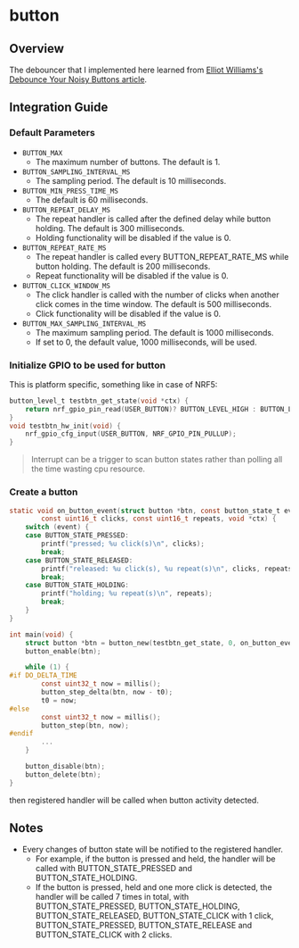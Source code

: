 # button

## Overview
The debouncer that I implemented here learned from [Elliot Williams's Debounce Your Noisy Buttons article](https://hackaday.com/2015/12/10/embed-with-elliot-debounce-your-noisy-buttons-part-ii/).

## Integration Guide
### Default Parameters
* `BUTTON_MAX`
  - The maximum number of buttons. The default is 1.
* `BUTTON_SAMPLING_INTERVAL_MS`
  - The sampling period. The default is 10 milliseconds.
* `BUTTON_MIN_PRESS_TIME_MS`
  - The default is 60 milliseconds.
* `BUTTON_REPEAT_DELAY_MS`
  - The repeat handler is called after the defined delay while button holding. The default is 300 milliseconds.
  - Holding functionality will be disabled if the value is 0.
* `BUTTON_REPEAT_RATE_MS`
  - The repeat handler is called every BUTTON_REPEAT_RATE_MS while button holding. The default is 200 milliseconds.
  - Repeat functionality will be disabled if the value is 0.
* `BUTTON_CLICK_WINDOW_MS`
  - The click handler is called with the number of clicks when another click comes in the time window. The default is 500 milliseconds.
  - Click functionality will be disabled if the value is 0.
* `BUTTON_MAX_SAMPLING_INTERVAL_MS`
  - The maximum sampling period. The default is 1000 milliseconds.
  - If set to 0, the default value, 1000 milliseconds, will be used.
 
### Initialize GPIO to be used for button
This is platform specific, something like in case of NRF5:

```c
button_level_t testbtn_get_state(void *ctx) {
	return nrf_gpio_pin_read(USER_BUTTON)? BUTTON_LEVEL_HIGH : BUTTON_LEVEL_LOW;
}
void testbtn_hw_init(void) {
	nrf_gpio_cfg_input(USER_BUTTON, NRF_GPIO_PIN_PULLUP);
}
```

> Interrupt can be a trigger to scan button states rather than polling all the
> time wasting cpu resource.

### Create a button

```c
static void on_button_event(struct button *btn, const button_state_t event,
		const uint16_t clicks, const uint16_t repeats, void *ctx) {
	switch (event) {
	case BUTTON_STATE_PRESSED:
        printf("pressed; %u click(s)\n", clicks);
		break;
	case BUTTON_STATE_RELEASED:
        printf("released: %u click(s), %u repeat(s)\n", clicks, repeats);
		break;
	case BUTTON_STATE_HOLDING:
        printf("holding; %u repeat(s)\n", repeats);
		break;
	}
}

int main(void) {
	struct button *btn = button_new(testbtn_get_state, 0, on_button_event, 0);
    button_enable(btn);

    while (1) {
#if DO_DELTA_TIME
        const uint32_t now = millis();
        button_step_delta(btn, now - t0);
        t0 = now;
#else
        const uint32_t now = millis();
        button_step(btn, now);
#endif
        ...
    }

    button_disable(btn);
    button_delete(btn);
}
```

then registered handler will be called when button activity detected.

## Notes
- Every changes of button state will be notified to the registered handler.
  - For example, if the button is pressed and held, the handler will be called with BUTTON_STATE_PRESSED and BUTTON_STATE_HOLDING.
  - If the button is pressed, held and one more click is detected, the handler will be called 7 times in total, with BUTTON_STATE_PRESSED, BUTTON_STATE_HOLDING, BUTTON_STATE_RELEASED, BUTTON_STATE_CLICK with 1 click, BUTTON_STATE_PRESSED, BUTTON_STATE_RELEASE and BUTTON_STATE_CLICK with 2 clicks.
